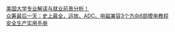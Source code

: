   
[美国大学专业解读与就业前景分析！](http://www.dianyue.me/archives/157/fytzpnz7mneztxd8/)  
[众筹最后一天：史上最全，运放、ADC、电磁兼容3个方向6部模电教程](http://www.dianyue.me/archives/289/0zajwl4sp4rsed1q/)  
[安全生产实用手册](http://www.dianyue.me/archives/020/oa2vallmciyjulsx/)